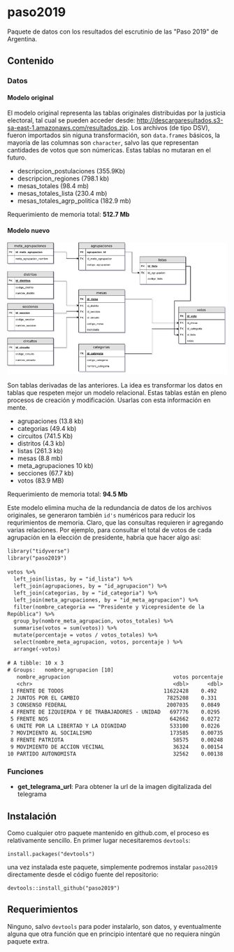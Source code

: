 # paso2019

Paquete de datos con los resultados del escrutinio de las "Paso 2019" de Argentina.

## Contenido

### Datos

#### Modelo original

El modelo original representa las tablas originales distribuidas por la justicia electoral, tal cual se pueden acceder desde: http://descargaresultados.s3-sa-east-1.amazonaws.com/resultados.zip. Los archivos (de tipo DSV), fueron importados sin niguna transformación, son `data.frames` básicos, la mayoría de las columnas son `character`, salvo las que representan cantidades de votos que son númericas. Estas tablas no mutaran en el futuro. 

* descripcion_postulaciones (355.9Kb)
* descripcion_regiones (798.1 kb)
* mesas_totales (98.4 mb)
* mesas_totales_lista (230.4 mb)
* mesas_totales_agrp_politica (182.9 mb)

Requerimiento de memoria total: **512.7 Mb**

#### Modelo nuevo

![Modelo nuevo](doc/img/modelo_paso2019.png)

Son tablas derivadas de las anteriores. La idea es transformar los datos en tablas que respeten mejor un modelo relacional. Estas tablas están en pleno procesos de creación y modificación. Usarlas con esta información en mente.

* agrupaciones (13.8 kb)
* categorias (49.4 kb)
* circuitos (741.5 Kb)
* distritos (4.3 kb)
* listas (261.3 kb)
* mesas (8.8 mb)
* meta_agrupaciones 10 kb)
* secciones (67.7 kb)
* votos (83.9 MB)

Requerimiento de memoria total: **94.5 Mb**

Este modelo elimina mucha de la redundancia de datos de los archivos originales, se generaron también `id's` numéricos para reducir los requrimientos de memoria. Claro, que las consultas requieren ir agregando varias relaciones. Por ejemplo, para consultar el total de votos de cada agrupación en la elección de presidente, habría que hacer algo así:

    library("tidyverse")
    library("paso2019")
    
    votos %>% 
      left_join(listas, by = "id_lista") %>% 
      left_join(agrupaciones, by = "id_agrupacion") %>% 
      left_join(categorias, by = "id_categoria") %>% 
      left_join(meta_agrupaciones, by = "id_meta_agrupacion") %>% 
      filter(nombre_categoria == "Presidente y Vicepresidente de la República") %>% 
      group_by(nombre_meta_agrupacion, votos_totales) %>% 
      summarise(votos = sum(votos)) %>% 
      mutate(porcentaje = votos / votos_totales) %>% 
      select(nombre_meta_agrupacion, votos, porcentaje ) %>% 
      arrange(-votos)
      
    # A tibble: 10 x 3
    # Groups:   nombre_agrupacion [10]
       nombre_agrupacion                                 votos porcentaje
       <chr>                                             <dbl>      <dbl>
     1 FRENTE DE TODOS                                11622428    0.492  
     2 JUNTOS POR EL CAMBIO                            7825208    0.331  
     3 CONSENSO FEDERAL                                2007035    0.0849 
     4 FRENTE DE IZQUIERDA Y DE TRABAJADORES - UNIDAD   697776    0.0295 
     5 FRENTE NOS                                       642662    0.0272 
     6 UNITE POR LA LIBERTAD Y LA DIGNIDAD              533100    0.0226 
     7 MOVIMIENTO AL SOCIALISMO                         173585    0.00735
     8 FRENTE PATRIOTA                                   58575    0.00248
     9 MOVIMIENTO DE ACCION VECINAL                      36324    0.00154
    10 PARTIDO AUTONOMISTA                               32562    0.00138


### Funciones

* **get_telegrama_url**: Para obtener la url de la imagen digitalizada del telegrama

## Instalación

Como cualquier otro paquete mantenido en github.com, el proceso es relativamente sencillo. En primer lugar necesitaremos `devtools`:

    install.packages("devtools")

una vez instalada este paquete, simplemente podremos instalar `paso2019` directamente desde el código fuente del repositorio:

    devtools::install_github("paso2019")

## Requerimientos

Ninguno, salvo `devtools` para poder instalarlo, son datos, y eventualmente alguna que otra función que en principio intentaré que no requiera ningún paquete extra. 
